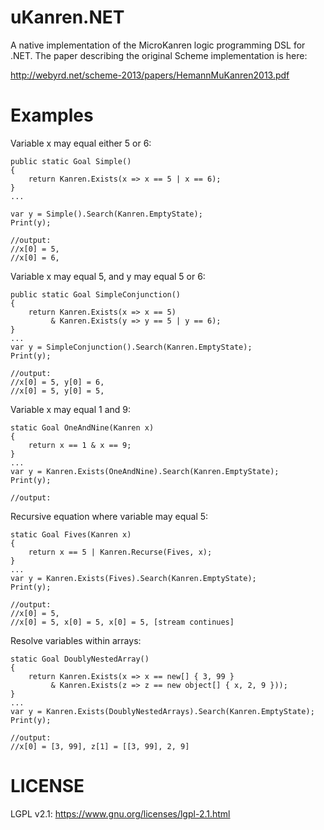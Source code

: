 # uKanren.NET

A native implementation of the MicroKanren logic programming DSL for .NET. The paper describing the
original Scheme implementation is here:

http://webyrd.net/scheme-2013/papers/HemannMuKanren2013.pdf

# Examples

Variable x may equal either 5 or 6:

    public static Goal Simple()
    {
        return Kanren.Exists(x => x == 5 | x == 6);
    }
	...
	
    var y = Simple().Search(Kanren.EmptyState);
    Print(y);

	//output:
	//x[0] = 5,
	//x[0] = 6,

Variable x may equal 5, and y may equal 5 or 6:

    public static Goal SimpleConjunction()
    {
        return Kanren.Exists(x => x == 5)
             & Kanren.Exists(y => y == 5 | y == 6);
    }
	...
    var y = SimpleConjunction().Search(Kanren.EmptyState);
    Print(y);

	//output:
	//x[0] = 5, y[0] = 6,
	//x[0] = 5, y[0] = 5,

Variable x may equal 1 and 9:

    static Goal OneAndNine(Kanren x)
    {
        return x == 1 & x == 9;
    }
	...
    var y = Kanren.Exists(OneAndNine).Search(Kanren.EmptyState);
    Print(y);

	//output:

Recursive equation where variable may equal 5:

    static Goal Fives(Kanren x)
    {
        return x == 5 | Kanren.Recurse(Fives, x);
    }
	...
    var y = Kanren.Exists(Fives).Search(Kanren.EmptyState);
    Print(y);

	//output:
	//x[0] = 5,
	//x[0] = 5, x[0] = 5, x[0] = 5, [stream continues]

Resolve variables within arrays:

    static Goal DoublyNestedArray()
    {
        return Kanren.Exists(x => x == new[] { 3, 99 }
			 & Kanren.Exists(z => z == new object[] { x, 2, 9 }));
    }
	...
    var y = Kanren.Exists(DoublyNestedArrays).Search(Kanren.EmptyState);
    Print(y);

	//output:
	//x[0] = [3, 99], z[1] = [[3, 99], 2, 9]

# LICENSE

LGPL v2.1:
https://www.gnu.org/licenses/lgpl-2.1.html